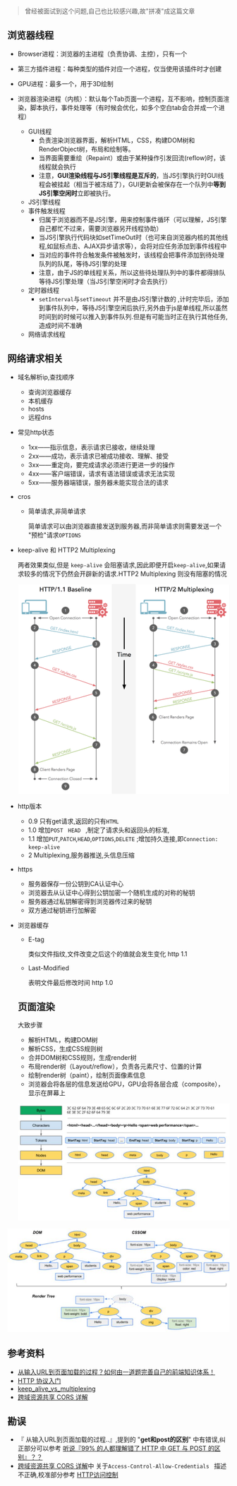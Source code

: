 > 曾经被面试到这个问题,自己也比较感兴趣,故"拼凑"成这篇文章

## 浏览器线程

- Browser进程：浏览器的主进程（负责协调、主控），只有一个

- 第三方插件进程：每种类型的插件对应一个进程，仅当使用该插件时才创建

- GPU进程：最多一个，用于3D绘制

- 浏览器渲染进程（内核）：默认每个Tab页面一个进程，互不影响，控制页面渲染，脚本执行，事件处理等（有时候会优化，如多个空白tab会合并成一个进程）

  - GUI线程
    - 负责渲染浏览器界面，解析HTML，CSS，构建DOM树和RenderObject树，布局和绘制等。
    - 当界面需要重绘（Repaint）或由于某种操作引发回流(reflow)时，该线程就会执行
    - 注意，**GUI渲染线程与JS引擎线程是互斥的**，当JS引擎执行时GUI线程会被挂起（相当于被冻结了），GUI更新会被保存在一个队列中**等到JS引擎空闲时**立即被执行。
  - JS引擎线程
  - 事件触发线程
    - 归属于浏览器而不是JS引擎，用来控制事件循环（可以理解，JS引擎自己都忙不过来，需要浏览器另开线程协助）
    - 当JS引擎执行代码块如setTimeOut时（也可来自浏览器内核的其他线程,如鼠标点击、AJAX异步请求等），会将对应任务添加到事件线程中
    - 当对应的事件符合触发条件被触发时，该线程会把事件添加到待处理队列的队尾，等待JS引擎的处理
    - 注意，由于JS的单线程关系，所以这些待处理队列中的事件都得排队等待JS引擎处理（当JS引擎空闲时才会去执行）
  - 定时器线程
    - `setInterval`与`setTimeout`  并不是由JS引擎计数的 ,计时完毕后，添加到事件队列中，等待JS引擎空闲后执行,另外由于js是单线程,所以虽然时间到的时候可以推入到事件队列.但是有可能当时正在执行其他任务,造成时间不准确
  - 网络请求线程

## 网络请求相关

* 域名解析ip,查找顺序

  * 查询浏览器缓存
  * 本机缓存
  * hosts
  * 远程dns

* 常见http状态
  * 1xx——指示信息，表示请求已接收，继续处理
  * 2xx——成功，表示请求已被成功接收、理解、接受
  * 3xx——重定向，要完成请求必须进行更进一步的操作
  * 4xx——客户端错误，请求有语法错误或请求无法实现
  * 5xx——服务器端错误，服务器未能实现合法的请求

* cros

  * 简单请求,非简单请求

    简单请求可以由浏览器直接发送到服务器,而非简单请求则需要发送一个 "预检"请求`OPTIONS` 

* keep-alive 和 HTTP2 Multiplexing

  两者效果类似,但是 `keep-alive` 会阻塞请求,因此即便开启`keep-alive`,如果请求较多的情况下仍然会开辟新的请求.HTTP2 Multiplexing 则没有阻塞的情况

  ![对比](../pic/keep_alive_vs_multiplexing.png)

* http版本

  * 0.9 只有get请求,返回的只有`HTML `
  * 1.0 增加`POST ` `HEAD ` ,制定了请求头和返回头的标准,
  * 1.1 增加`PUT`,`PATCH`,`HEAD`,`OPTIONS`,`DELETE` ;增加持久连接,即`Connection: keep-alive `
  * 2     Multiplexing,服务器推送,头信息压缩

* https

  * 服务器保存一份公钥到CA认证中心
  * 浏览器去从认证中心得到公钥加密一个随机生成的对称的秘钥
  * 服务器通过私钥解密得到浏览器传过来的秘钥
  * 双方通过秘钥进行加解密

* 浏览器缓存

  * E-tag 

    类似文件指纹,文件改变之后这个的值就会发生变化 http 1.1

  * Last-Modified 

    表明文件最后修改时间 http 1.0

  ## 页面渲染

  大致步骤

  * 解析HTML，构建DOM树
  * 解析CSS，生成CSS规则树
  * 合并DOM树和CSS规则，生成render树
  * 布局render树（Layout/reflow），负责各元素尺寸、位置的计算
  * 绘制render树（paint），绘制页面像素信息
  * 浏览器会将各层的信息发送给GPU，GPU会将各层合成（composite），显示在屏幕上

  ![对比](../pic/dom-parse.jpg)

![对比](../pic/paint-html.jpg)

## 参考资料

* [从输入URL到页面加载的过程？如何由一道题完善自己的前端知识体系！](https://zhuanlan.zhihu.com/p/34453198)
* [HTTP 协议入门](http://www.ruanyifeng.com/blog/2016/08/http.html)
* [keep_alive_vs_multiplexing](https://cascadingmedia.com/insites/2015/03/http-2.html)
* [跨域资源共享 CORS 详解](http://www.ruanyifeng.com/blog/2016/04/cors.html)

## 勘误

* 『 从输入URL到页面加载的过程..』,提到的 "**get和post的区别**" 中有错误,纠正部分可以参考 [听说『99% 的人都理解错了 HTTP 中 GET 与 POST 的区别』？？](https://zhuanlan.zhihu.com/p/25028045)
* [跨域资源共享 CORS 详解](http://www.ruanyifeng.com/blog/2016/04/cors.html)中 关于`Access-Control-Allow-Credentials ` 描述不正确,校准部分参考 [HTTP访问控制](https://developer.mozilla.org/zh-CN/docs/Web/HTTP/Access_control_CORS)
